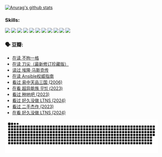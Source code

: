 
[![Anurag's github stats](https://github-readme-stats.vercel.app/api?username=w940853815)](https://github.com/anuraghazra/github-readme-stats)

### Skills:

<code><img height="32" src="https://cdn.jsdelivr.net/npm/simple-icons@v5/icons/python.svg"></code>
<code><img height="32" src="https://cdn.jsdelivr.net/npm/simple-icons@v5/icons/javascript.svg"></code>
<code><img height="32" src="https://cdn.jsdelivr.net/npm/simple-icons@v5/icons/django.svg"></code>
<code><img height="32" src="https://cdn.jsdelivr.net/npm/simple-icons@v5/icons/flask.svg"></code>
<code><img height="32" src="https://cdn.jsdelivr.net/npm/simple-icons@v5/icons/vuetify.svg"></code>
<code><img height="32" src="https://cdn.jsdelivr.net/npm/simple-icons@v5/icons/git.svg"></code>
<code><img height="32" src="https://cdn.jsdelivr.net/npm/simple-icons@v5/icons/docker.svg"></code>
<code><img height="32" src="https://cdn.jsdelivr.net/npm/simple-icons@v5/icons/postgresql.svg"></code>
<code><img height="32" src="https://cdn.jsdelivr.net/npm/simple-icons@v5/icons/elasticsearch.svg"></code>
<code><img height="32" src="https://cdn.jsdelivr.net/npm/simple-icons@v5/icons/macos.svg"></code>
<code><img height="32" src="https://cdn.jsdelivr.net/npm/simple-icons@v5/icons/linux.svg"></code>

### 🗣 豆瓣:

<!-- DOUBAN-ACTIVITIES:START -->
- [在读 不拘一格](https://www.douban.com/people/136069238/status/4541712161/?_i=10419045)
- [在读 刀尖（最新修订珍藏版）](https://www.douban.com/people/136069238/status/4541711339/?_i=10419045)
- [读过 埃隆·马斯克传](https://www.douban.com/people/136069238/status/4541710351/?_i=10419045)
- [在读 Ansible权威指南](https://www.douban.com/people/136069238/status/4539151450/?_i=10419045)
- [看过 易中天品三国‎ (2006)](https://www.douban.com/people/136069238/status/4529910812/?_i=10419045)
- [在看 超异能族 무빙‎ (2023)](https://www.douban.com/people/136069238/status/4527291077/?_i=10419045)
- [看过 种地吧‎ (2023)](https://www.douban.com/people/136069238/status/4527289637/?_i=10419045)
- [看过 好久没做 LTNS‎ (2024)](https://www.douban.com/people/136069238/status/4527289515/?_i=10419045)
- [看过 二手杰作‎ (2023)](https://www.douban.com/people/136069238/status/4522502716/?_i=10419045)
- [在看 好久没做 LTNS‎ (2024)](https://www.douban.com/people/136069238/status/4521969883/?_i=10419045)
<!-- DOUBAN-ACTIVITIES:END -->


![Snake animation](https://raw.githubusercontent.com/w940853815/w940853815/output/github-contribution-grid-snake.svg)

<!--
**w940853815/w940853815** is a ✨ _special_ ✨ repository because its `README.md` (this file) appears on your GitHub profile.

Here are some ideas to get you started:

- 🔭 I’m currently working on ...
- 🌱 I’m currently learning ...
- 👯 I’m looking to collaborate on ...
- 🤔 I’m looking for help with ...
- 💬 Ask me about ...
- 📫 How to reach me: ...
- 😄 Pronouns: ...
- ⚡ Fun fact: ...
-->
